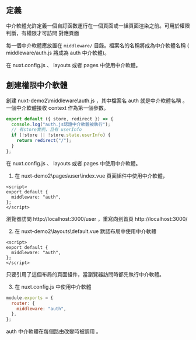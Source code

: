## 定義

中介軟體允許定義一個自訂函數運行在一個頁面或一組頁面渲染之前。可用於權限判斷，有權限才可訪問
對應頁面

每一個中介軟體應放置在 `middleware/` 目錄。檔案名的名稱將成為中介軟體名稱 ( middleware/auth.js 將成為 auth
中介軟體)。

在 nuxt.config.js 、 layouts 或者 pages 中使用中介軟體。

## 創建權限中介軟體

創建 nuxt-demo2\middleware\auth.js ，其中檔案名 auth 就是中介軟體名稱 。
一個中介軟體接收 context 作為第一個參數。

```js
export default ({ store, redirect }) => {
  console.log("auth.js認證中介軟體被執行");
  // 有store實例，且有 userInfo
  if (!store || !store.state.userInfo) {
    return redirect("/");
  }
};
```

在 nuxt.config.js 、 layouts 或者 pages 中使用中介軟體。

1. 在 nuxt-demo2\pages\user\index.vue 頁面組件中使用中介軟體，

```vue
<script>
export default {
  middleware: "auth",
};
</script>
```

瀏覽器訪問 http://localhost:3000/user ，重寫向到首頁 http://localhost:3000/

2. 在 nuxt-demo2\layouts\default.vue 默認布局中使用中介軟體

```vue
<script>
export default {
  middleware: "auth",
};
</script>
```

只要引用了這個布局的頁面組件，當瀏覽器訪問時都先執行中介軟體。

3. 在 nuxt.config.js 中使用中介軟體

```js
module.exports = {
  router: {
    middleware: "auth",
  },
};
```
auth 中介軟體在每個路由改變時被調用 。
